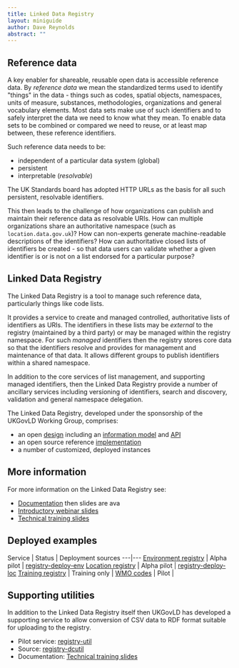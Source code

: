 ```yaml
---
title: Linked Data Registry
layout: miniguide
author: Dave Reynolds
abstract: ""
---
```


## Reference data

A key enabler for shareable, reusable open data is accessible reference data. By *reference data* we mean the standardized terms used to identify "things" in the data - things such as codes, spatial objects, namespaces, units of measure, substances, methodologies, organizations and general vocabulary elements. Most data sets make use of such identifiers and to safely interpret the data we need to know what they mean. To enable data sets to be combined or compared we need to reuse, or at least map between, these reference identifiers.

Such reference data needs to be:
   * independent of a particular data system (global)
   * persistent
   * interpretable (*resolvable*)

The UK Standards board has adopted HTTP URLs as the basis for all such persistent, resolvable identifiers.

This then leads to the challenge of how organizations can publish and maintain their reference data as resolvable URIs. How can multiple organizations share an authoritative namespace (such as `location.data.gov.uk`)? How can non-experts generate machine-readable descriptions of the identifiers? How can authoritative closed lists of identifiers be created - so that data users can validate whether a given identifier is or is not on a list endorsed for a particular purpose?

## Linked Data Registry

The Linked Data Registry is a tool to manage such reference data, particularly things like code lists. 

It provides a service to create and managed controlled, authoritative lists of identifiers as URIs. The identifiers in these lists may be *external* to the registry (maintained by a third party) or may be managed within the registry namespace. For such *managed* identifiers then the registry stores core data so that the identifiers resolve and provides for management and maintenance of that data. It allows different groups to publish identifiers within a shared namespace.

In addition to the core services of list management, and supporting managed identifiers, then the Linked Data Registry provide a number of ancillary services including versioning of identifiers, search and discovery, validation and general namespace delegation.

The Linked Data Registry, developed under the sponsorship of the UKGovLD Working Group, comprises:

   * an open [design](https://github.com/UKGovLD/ukl-registry-poc/wiki) including an [information model](http://www.epimorphics.com/public/vocabulary/Registry.html) and [API](https://github.com/UKGovLD/ukl-registry-poc/wiki/Api)
   * an open source reference [implementation](https://github.com/UKGovLD/registry-core)
   * a number of customized, deployed instances

## More information

For more information on the Linked Data Registry see:

   * [Documentation](https://github.com/UKGovLD/ukl-registry-poc/wiki) then slides are ava
   * [Introductory webinar slides](http://www.slideshare.net/der42/registry-webinar)
   * [Technical training slides](http://www.slideshare.net/der42/registry-technical-training)

## Deployed examples

Service | Status | Deployment sources
---|---
[Environment registry](http://environment.data.gov.uk/registry/) | Alpha pilot | [registry-deploy-env](Source)
[Location registry](http://location.data.gov.uk/registry/) | Alpha pilot | [registry-deploy-loc](Source)
[Training registry](http://environment.data.gov.uk/registry/) | Training only | 
[WMO codes](http://codes.wmo.int/) | Pilot |

## Supporting utilities

In addition to the Linked Data Registry itself then UKGovLD has developed a supporting service to allow conversion of CSV data to RDF format suitable for uploading to the registry.

   * Pilot service:  [registry-util](http://environment.data.gov.uk/registry-util/)
   * Source: [registry-dcutil](https://github.com/UKGovLD/registry-dcutil)
   * Documentation: [Technical training slides](http://www.slideshare.net/der42/registry-technical-training)

